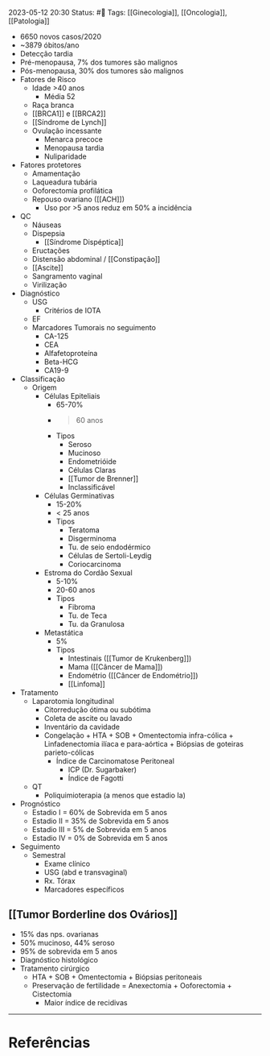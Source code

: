 2023-05-12 20:30
Status: #🌱 
Tags: [[Ginecologia]], [[Oncologia]], [[Patologia]]
<br/>
- 6650 novos casos/2020
- ~3879 óbitos/ano
- Detecção tardia
- Pré-menopausa, 7% dos tumores são malignos
- Pós-menopausa, 30% dos tumores são malignos
- Fatores de Risco
	- Idade >40 anos
		- Média 52
	- Raça branca
	- [[BRCA1]] e [[BRCA2]]
	- [[Síndrome de Lynch]]
	- Ovulação incessante
		- Menarca precoce
		- Menopausa tardia
		- Nuliparidade
- Fatores protetores
	- Amamentação
	- Laqueadura tubária
	- Ooforectomia profilática
	- Repouso ovariano ([[ACH]])
		- Uso por >5 anos reduz em 50% a incidência
- QC
	- Náuseas
	- Dispepsia
		- [[Síndrome Dispéptica]]
	- Eructações
	- Distensão abdominal / [[Constipação]]
	- [[Ascite]]
	- Sangramento vaginal
	- Virilização
- Diagnóstico
	- USG
		- Critérios de IOTA
	- EF
	- Marcadores Tumorais no seguimento
		- CA-125
		- CEA
		- Alfafetoproteína
		- Beta-HCG
		- CA19-9
- Classificação
	- Origem
		- Células Epiteliais
			- 65-70%
			- >60 anos
			- Tipos
				- Seroso
				- Mucinoso
				- Endometrióide
				- Células Claras
				- [[Tumor de Brenner]]
				- Inclassificável
		- Células Germinativas
			- 15-20%
			- < 25 anos
			- Tipos
				- Teratoma
				- Disgerminoma
				- Tu. de seio endodérmico
				- Células de Sertoli-Leydig
				- Coriocarcinoma
		- Estroma do Cordão Sexual
			- 5-10%
			- 20-60 anos
			- Tipos
				- Fibroma
				- Tu. de Teca
				- Tu. da Granulosa
		- Metastática
			- 5%
			- Tipos
				- Intestinais ([[Tumor de Krukenberg]])
				- Mama ([[Câncer de Mama]])
				- Endométrio ([[Câncer de Endométrio]])
				- [[Linfoma]]
- Tratamento
	- Laparotomia longitudinal
		- Citorredução ótima ou subótima
		- Coleta de ascite ou lavado
		- Inventário da cavidade
		- Congelação + HTA + SOB + Omentectomia infra-cólica + Linfadenectomia ilíaca e para-aórtica + Biópsias de goteiras parieto-cólicas
			- Índice de Carcinomatose Peritoneal
				- ICP (Dr. Sugarbaker)
				- Índice de Fagotti
	- QT
		- Poliquimioterapia (a menos que estadio Ia)
- Prognóstico
	- Estadio I = 60% de Sobrevida em 5 anos
	- Estadio II = 35% de Sobrevida em 5 anos
	- Estadio III = 5% de Sobrevida em 5 anos
	- Estadio IV = 0% de Sobrevida em 5 anos
- Seguimento
	- Semestral
		- Exame clínico
		- USG (abd e transvaginal)
		- Rx. Tórax
		- Marcadores específicos
## [[Tumor Borderline dos Ovários]]
- 15% das nps. ovarianas
- 50% mucinoso, 44% seroso
- 95% de sobrevida em 5 anos
- Diagnóstico histológico
- Tratamento cirúrgico
	- HTA + SOB + Omentectomia + Biópsias peritoneais
	- Preservação de fertilidade = Anexectomia + Ooforectomia + Cistectomia
		- Maior índice de recidivas

____
# Referências

